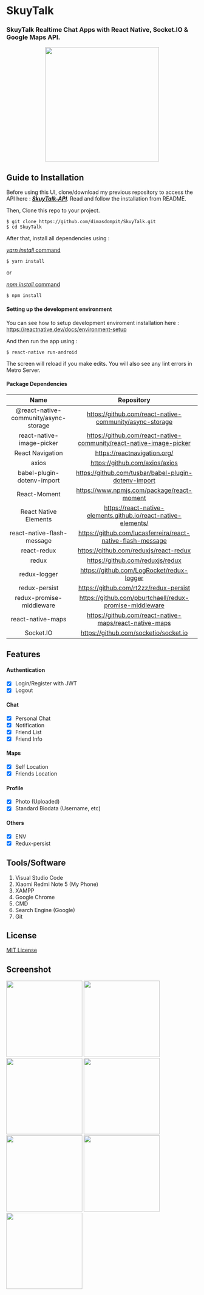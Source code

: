# SkuyTalk

### SkuyTalk Realtime Chat Apps with React Native, Socket.IO & Google Maps API.

<p align="center">
  <img width="300" src="https://i.imgur.com/XdG3VeL.png">
</p>

## Guide to Installation

Before using this UI, clone/download my previous repository to access the API here : **_[SkuyTalk-API](https://github.com/dimasdompit/SkuyTalk-API)_**.
Read and follow the installation from README.

Then, Clone this repo to your project.

```
$ git clone https://github.com/dimasdompit/SkuyTalk.git
$ cd SkuyTalk
```

After that, install all dependencies using :

[_yarn install_ command](https://classic.yarnpkg.com/en/docs/install/#windows-stable)

```
$ yarn install
```

or

[_npm install_ command](<https://docs.npmjs.com/cli/install#:~:text=npm%20install%20(in%20package%20directory,directory)%20as%20a%20global%20package.>)

```
$ npm install
```

#### Setting up the development environment

You can see how to setup development enviroment installation here :
https://reactnative.dev/docs/environment-setup

And then run the app using :

```
$ react-native run-android
```

The screen will reload if you make edits.
You will also see any lint errors in Metro Server.

#### Package Dependencies

|                 Name                  |                             Repository                              |
| :-----------------------------------: | :-----------------------------------------------------------------: |
| @react-native-community/async-storage |       https://github.com/react-native-community/async-storage       |
|       react-native-image-picker       | https://github.com/react-native-community/react-native-image-picker |
|           React Navigation            |                    https://reactnavigation.org/                     |
|                 axios                 |                   https://github.com/axios/axios                    |
|      babel-plugin-dotenv-import       |        https://github.com/tusbar/babel-plugin-dotenv-import         |
|             React-Moment              |             https://www.npmjs.com/package/react-moment              |
|         React Native Elements         |   https://react-native-elements.github.io/react-native-elements/    |
|      react-native-flash-message       |     https://github.com/lucasferreira/react-native-flash-message     |
|              react-redux              |               https://github.com/reduxjs/react-redux                |
|                 redux                 |                  https://github.com/reduxjs/redux                   |
|             redux-logger              |              https://github.com/LogRocket/redux-logger              |
|             redux-persist             |               https://github.com/rt2zz/redux-persist                |
|       redux-promise-middleware        |       https://github.com/pburtchaell/redux-promise-middleware       |
|    react-native-maps     |    https://github.com/react-native-maps/react-native-maps    |
|    Socket.IO     |    https://github.com/socketio/socket.io    |

## Features

#### Authentication
- [x] Login/Register with JWT
- [x] Logout

#### Chat
- [x] Personal Chat
- [x] Notification
- [x] Friend List
- [x] Friend Info

#### Maps
- [x] Self Location
- [x] Friends Location

#### Profile
- [x] Photo (Uploaded)
- [x] Standard Biodata (Username, etc)

#### Others
- [x] ENV
- [x] Redux-persist

## Tools/Software

1. Visual Studio Code
2. Xiaomi Redmi Note 5 (My Phone)
3. XAMPP
4. Google Chrome
5. CMD
6. Search Engine (Google)
7. Git

## License

[MIT License](https://github.com/dimasdompit/SkuyTalk/blob/master/LICENSE)

## Screenshot

<p float="left">
<img src="https://i.imgur.com/jKMeClX.jpg" data-canonical-src="https://i.imgur.com/jKMeClX.jpg" width="200" />

<img src="https://i.imgur.com/uyoRBU8.jpg" data-canonical-src="https://i.imgur.com/uyoRBU8.jpg" width="200" />

<img src="https://i.imgur.com/jV63TRu.jpg" data-canonical-src="https://i.imgur.com/jV63TRu.jpg" width="200" />

<img src="https://i.imgur.com/N3Z0At2.jpg" data-canonical-src="https://i.imgur.com/N3Z0At2.jpg" width="200" />

<img src="https://i.imgur.com/WxXWgAE.jpg" data-canonical-src="https://i.imgur.com/WxXWgAE.jpg" width="200" />

<img src="https://i.imgur.com/oEfvFMB.jpg" data-canonical-src="https://i.imgur.com/oEfvFMB.jpg" width="200" />

<img src="https://i.imgur.com/RGi9TFR.jpg" data-canonical-src="https://i.imgur.com/RGi9TFR.jpg" width="200" />

</p>
